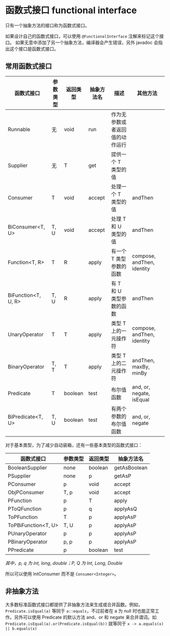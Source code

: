 # 函数式接口 functional interface

只有一个抽象方法的接口称为函数式接口。

如果设计自己的函数式接口，可以使用 `@FunctionalInterface` 注解来标记这个接口。
如果无意中添加了另一个抽象方法，编译器会产生错误，另外 javadoc 会指出这个接口是函数式接口。

## 常用函数式接口

| 函数式接口 | 参数类型 | 返回类型 | 抽象方法名 | 描述 | 其他方法 |
| --- | --- | --- | --- | --- | --- |
| Runnable | 无 | void | run | 作为无参数或者返回值的动作运行 | |
| Supplier<T> | 无 | T | get | 提供一个 T 类型的值 | |
| Consumer<T> | T | void | accept | 处理一个 T 类型的值 | andThen |
| BiConsumer<T, U> | T, U | void | accept | 处理 T 和 U 类型的值 | andThen |
| Function<T, R> | T | R | apply | 有一个 T 类型参数的函数 | compose, andThen, identity |
| BiFunction<T, U, R> | T, U | R | apply | 有 T 和 U 类型参数的函数 | andThen |
| UnaryOperator<T> | T | T | apply | 类型 T 上的一元操作符 | compose, andThen, identity |
| BinaryOperator<T> | T, T | T | apply | 类型 T 上的二元操作符 | andThen, maxBy, minBy |
| Predicate<T> | T | boolean | test | 布尔值函数 | and, or, negate, isEqual |
| BiPredicate<T, U> | T, U | boolean | test | 有两个参数的布尔值函数 | and, or, negate |

对于基本类型，为了减少自动装箱，还有一些基本类型的函数式接口：

| 函数式接口 | 参数类型 |  返回类型 | 抽象方法名 |
| --- | --- | --- | --- |
| BooleanSupplier | none | boolean | getAsBoolean |
| PSupplier | none | p | getAsP |
| PConsumer | p | void | accept |
| ObjPConsumer<T> | T, p | void | accept |
| PFunction<T> | p | T | apply |
| PToQFunction | p | q | applyAsQ |
| ToPFunction<T> | T | p | applyAsP |
| ToPBiFunction<T, U> | T, U | p | applyAsP |
| PUnaryOperator | p | p | applyAsP |
| PBinaryOperator | p, p | p | applyAsP |
| PPredicate | p | boolean | test |

*其中，p, q 为 int, long, double；P, Q 为 Int, Long, Double*

所以可以使用 IntConsumer 而不是 `Consumer<Integer>`。

## 非抽象方法

大多数标准函数式接口都提供了非抽象方法来生成或合并函数。例如，`Predicate.isEqual(a)`
等同于 `a::equals`，不过前者在 a 为 null 时也能正常工作。另外可以使用 Predicate 的默认方法
and、or 和 negate 来合并谓词。如 `Predicate.isEqual(a).or(Predicate.isEqual(b))` 就等同于 `x -> a.equals(x) || b.equals(x)`
